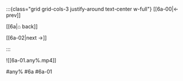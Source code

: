 :::{class="grid grid-cols-3 justify-around text-center w-full"}
[[6a-00|← prev]]

[[6a|⌂ back]]

[[6a-02|next →]]

:::

![[6a-01.any%.mp4]]

#any% #6a #6a-01